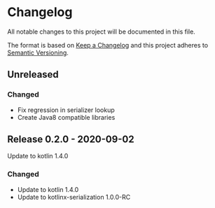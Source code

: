 # Changelog
All notable changes to this project will be documented in this file.

The format is based on [Keep a Changelog](http://keepachangelog.com/en/1.0.0/)
and this project adheres to [Semantic Versioning](http://semver.org/spec/v2.0.0.html).

## Unreleased
### Changed
- Fix regression in serializer lookup
- Create Java8 compatible libraries

## Release 0.2.0 - 2020-09-02
Update to kotlin 1.4.0

### Changed
- Update to kotlin 1.4.0
- Update to kotlinx-serialization 1.0.0-RC

